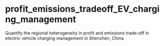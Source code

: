 # profit_emissions_tradeoff_EV_charging_management
Quantify the regional heterogeneity in profit and emissions trade-off in electric vehicle charging management in Shenzhen, China
